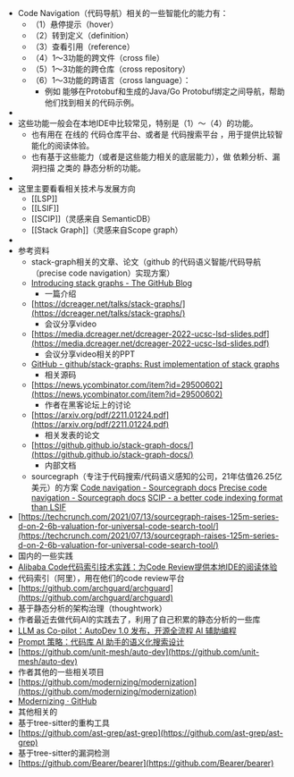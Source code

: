 - Code Navigation（代码导航）相关的一些智能化的能力有：
	- （1）悬停提示（hover）
	- （2）转到定义（definition）
	- （3）查看引用（reference）
	- （4）1～3功能的跨文件（cross file）
	- （5）1～3功能的跨仓库（cross repository）
	- （6）1～3功能的跨语言（cross language）：
		- 例如 能够在Protobuf和生成的Java/Go Protobuf绑定之间导航，帮助他们找到相关的代码示例。
-
- 这些功能一般会在本地IDE中比较常见，特别是（1）～（4）的功能。
	- 也有用在 在线的 代码仓库平台、或者是 代码搜索平台 ，用于提供比较智能化的阅读体验。
	- 也有基于这些能力（或者是这些能力相关的底层能力），做 依赖分析、漏洞扫描 之类的 静态分析的功能。
-
- 这里主要看看相关技术与发展方向
	- [[LSP]]
	- [[LSIF]]
	- [[SCIP]]（灵感来自 SemanticDB）
	- [[Stack Graph]]（灵感来自Scope graph）
-
- 参考资料
	- stack-graph相关的文章、论文（github 的代码语义智能/代码导航（precise code navigation）实现方案）
	- [Introducing stack graphs - The GitHub Blog](https://github.blog/2021-12-09-introducing-stack-graphs/)
		- 一篇介绍
	- [https://dcreager.net/talks/stack-graphs/](https://dcreager.net/talks/stack-graphs/)
		- 会议分享video
	- [https://media.dcreager.net/dcreager-2022-ucsc-lsd-slides.pdf](https://media.dcreager.net/dcreager-2022-ucsc-lsd-slides.pdf)
		- 会议分享video相关的PPT
	- [GitHub - github/stack-graphs: Rust implementation of stack graphs](https://github.com/github/stack-graphs)
		- 相关源码
	- [https://news.ycombinator.com/item?id=29500602](https://news.ycombinator.com/item?id=29500602)
		- 作者在黑客论坛上的讨论
	- [https://arxiv.org/pdf/2211.01224.pdf](https://arxiv.org/pdf/2211.01224.pdf)
		- 相关发表的论文
	- [https://github.github.io/stack-graph-docs/](https://github.github.io/stack-graph-docs/)
		- 内部文档
	- sourcegraph（专注于代码搜索/代码语义感知的公司，21年估值26.25亿美元）的方案
	  [Code navigation - Sourcegraph docs](https://docs.sourcegraph.com/code_navigation)
	  [Precise code navigation - Sourcegraph docs](https://docs.sourcegraph.com/code_navigation/explanations/precise_code_navigation)
	  [SCIP - a better code indexing format than LSIF](https://about.sourcegraph.com/blog/announcing-scip)
- [https://techcrunch.com/2021/07/13/sourcegraph-raises-125m-series-d-on-2-6b-valuation-for-universal-code-search-tool/](https://techcrunch.com/2021/07/13/sourcegraph-raises-125m-series-d-on-2-6b-valuation-for-universal-code-search-tool/)
- 国内的一些实践
- [Alibaba Code代码索引技术实践：为Code Review提供本地IDE的阅读体验](https://mp.weixin.qq.com/s/7ZFezyneFADZ7_unAZWUEg)
- 代码索引（阿里），用在他们的code review平台
- [https://github.com/archguard/archguard](https://github.com/archguard/archguard)
- 基于静态分析的架构治理（thoughtwork）
- 作者最近去做代码AI的实践去了，利用了自己积累的静态分析的一些库
- [LLM as Co-pilot：AutoDev 1.0 发布，开源全流程 AI 辅助编程](https://mp.weixin.qq.com/s/2qwx6l32_-P4TfLefMFbfg)
- [Prompt 策略：代码库 AI 助手的语义化搜索设计](https://mp.weixin.qq.com/s/srV-fOoFvFRdYAvC2VIh0g)
- [https://github.com/unit-mesh/auto-dev](https://github.com/unit-mesh/auto-dev)
- 作者其他的一些相关项目
- [https://github.com/modernizing/modernization](https://github.com/modernizing/modernization)
- [Modernizing · GitHub](https://github.com/modernizing)
- 其他相关的
- 基于tree-sitter的重构工具
- [https://github.com/ast-grep/ast-grep](https://github.com/ast-grep/ast-grep)
- 基于tree-sitter的漏洞检测
- [https://github.com/Bearer/bearer](https://github.com/Bearer/bearer)
